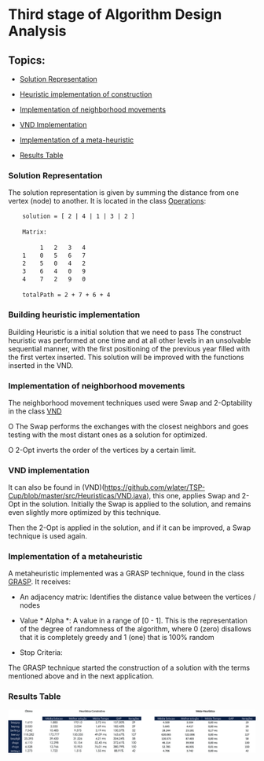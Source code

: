# Third stage of Algorithm Design Analysis

## Topics:

- [Solution Representation](https://github.com/wlater/TSP-Cup#representa%C3%A7%C3%A3o-da-solu%C3%A7%C3%A3o)

- [Heuristic implementation of construction](https://github.com/wlater/TSP-Cup#implementa%C3%A7%C3%A3o-heur%C3%ADstica-de-constru%C3%A7%C3%A3o)

- [Implementation of neighborhood movements](https://github.com/wlater/TSP-Cup#implementa%C3%A7%C3%A3o-dos-movimentos-de-vizinhan%C3%A7a)

- [VND Implementation](https://github.com/wlater/TSP-Cup#implementa%C3%A7%C3%A3o-do-vnd)

- [Implementation of a meta-heuristic](https://github.com/wlater/TSP-Cup#implementa%C3%A7%C3%A3o-de-uma-meta-heur%C3%ADstica)
 
- [Results Table](https://github.com/wlater/TSP-Cup#tabela-de-resultados)

### Solution Representation

The solution representation is given by summing the distance from one vertex (node) to another. It is located in the class [Operations](https://github.com/wlater/TSP-Cup/blob/master/src/Heuristics/Operations.java):

```
 	solution = [ 2 | 4 | 1 | 3 | 2 ]

 	Matrix:

		 1   2   3   4
	1    0   5   6   7
	2    5   0   4   2
	3    6   4   0   9
	4    7   2   9   0

	totalPath = 2 + 7 + 6 + 4
```
### Building heuristic implementation

Building Heuristic is a initial solution that we need to pass The construct heuristic was performed at one time and at all other levels in an unsolvable sequential manner, with the first positioning of the previous year filled with the first vertex inserted. This solution will be improved with the functions inserted in the VND.

### Implementation of neighborhood movements

The neighborhood movement techniques used were Swap and 2-Optability in the class [VND](https://github.com/wlater/TSP-Cup/blob/master/src/Heuristicas/VND.java)

O The Swap performs the exchanges with the closest neighbors and goes testing with the most distant ones as a solution for optimized.

O 2-Opt inverts the order of the vertices by a certain limit.

### VND implementation

It can also be found in (VND)(https://github.com/wlater/TSP-Cup/blob/master/src/Heuristicas/VND.java), this one, applies Swap and 2-Opt in the solution. Initially the Swap is applied to the solution, and remains even slightly more optimized by this technique.

Then the 2-Opt is applied in the solution, and if it can be improved, a Swap technique is used again.

### Implementation of a metaheuristic

A metaheuristic implemented was a GRASP technique, found in the class [GRASP](https://github.com/wlater/TSP-Cup/blob/master/src/Heuristicas/GRASP.java). It receives:

- An adjacency matrix: Identifies the distance value between the vertices / nodes

- Value * Alpha *: A value in a range of [0 - 1]. This is the representation of the degree of randomness of the algorithm, where 0 (zero) disallows that it is completely greedy and 1 (one) that is 100% random

- Stop Criteria:

The GRASP technique started the construction of a solution with the terms mentioned above and in the next application.


### Results Table

 ![tabela](https://github.com/wlater/TSP-Cup/blob/master/img/tabela.jpg?raw=true)
